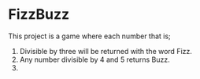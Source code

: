 # FizzBuzz

This project is a game where each number that is;
1. Divisible by three will be returned with the word Fizz.
2. Any number divisible by 4 and 5 returns Buzz.
3. 

